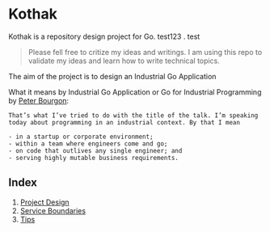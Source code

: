# Kothak

Kothak is a repository design project for Go. test123 . test 

> Please fell free to critize my ideas and writings. I am using this repo to validate my ideas and learn how to write technical topics.

The aim of the project is to design an Industrial Go Application

What it means by Industrial Go Application or Go for Industrial Programming by [Peter Bourgon](https://peter.bourgon.org/go-for-industrial-programming/):

```
That’s what I’ve tried to do with the title of the talk. I’m speaking today about programming in an industrial context. By that I mean

- in a startup or corporate environment;
- within a team where engineers come and go;
- on code that outlives any single engineer; and
- serving highly mutable business requirements.
```

## Index

1. [Project Design](/docs/project_design.md)
2. [Service Boundaries](/docs/service_boundaries.md)
3. [Tips](/docs/tips.md)
